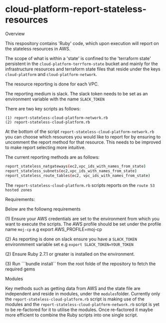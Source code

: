 # cloud-platform-report-stateless-resources

Overview

This respository contains 'Ruby' code, which upon execution will report on the stateless resources in AWS.

The scope of what is within a 'state' is confined to the 'terraform state' persistent in the ```cloud-platform-terrform-state``` bucket and mainly for
the infrastructure resources and terraform state files that reside under the keys ```cloud-platform``` and ```cloud-platform-network```.

The resource reporting is done for each VPC.

The reporting medium is slack. The slack token needs to be set as an environment variable with the name ```SLACK_TOKEN```

There are two key scripts as follows:

```
(1) report-stateless-cloud-platform-network.rb
(2) report-stateless-cloud-platform.rb
```

At the bottom of the script ```report-stateless-cloud-platform-network.rb``` you can choose which resources you would like to report for by ensuring to uncomment the report method for that resource. This needs to be improved to make report selecting more intuitive.

The current reporting methods are as follows:

```sh
report_stateless_natgateways(ec2,vpc_ids_with_names_from_state)
report_stateless_subnets(ec2,vpc_ids_with_names_from_state)
report_stateless_route_tables(ec2, vpc_ids_with_names_from_state)
```

The ```report-stateless-cloud-platform.rb``` scripts reports on the ```route 53 hosted zones```

Requirements:

Below are the followng requirements

(1) Ensure your AWS credentials are set to the environment from which you want to execute the scripts. The AWS profile should be set under the profile name ```moj-cp``` e.g export AWS_PROFILE=moj-cp

(2) As reporting is done on slack ensure you have a ```SLACK_TOKEN``` environmment variable set e.g ```export SLACK_TOKEN=YOUR_TOKEN```

(2) Ensure Ruby 2.7.1 or greater is installed on the environment.

(3) Run ```bundle install`` from the root folde of the repository to fetch the required gems

Modules

Key methods such as getting data from AWS and the state file are independent and reside in modules, under the ```modules```folder.
Currently only the ```report-stateless-cloud-platform.rb``` script is making use of the modules and the  ```report-stateless-cloud-platform-network.rb``` script is yet to be re-factored for it to utilise the modules. Once re-factored it maybe more efficient to combine the Ruby scripts into one single script.

